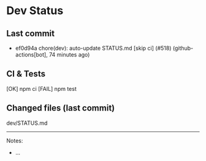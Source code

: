 # Dev Status

## Last commit
- ef0d94a chore(dev): auto-update STATUS.md [skip ci] (#518) (github-actions[bot], 74 minutes ago)
## CI & Tests
[OK] npm ci
[FAIL] npm test

## Changed files (last commit)
dev/STATUS.md

---
Notes:
- ...
